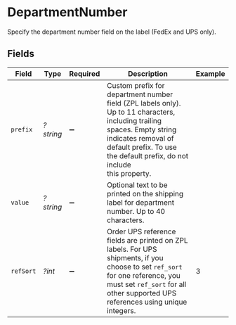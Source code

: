 # DepartmentNumber

Specify the department number field on the label (FedEx and UPS only).


## Fields

| Field                                                                                                                                                                                                                    | Type                                                                                                                                                                                                                     | Required                                                                                                                                                                                                                 | Description                                                                                                                                                                                                              | Example                                                                                                                                                                                                                  |
| ------------------------------------------------------------------------------------------------------------------------------------------------------------------------------------------------------------------------ | ------------------------------------------------------------------------------------------------------------------------------------------------------------------------------------------------------------------------ | ------------------------------------------------------------------------------------------------------------------------------------------------------------------------------------------------------------------------ | ------------------------------------------------------------------------------------------------------------------------------------------------------------------------------------------------------------------------ | ------------------------------------------------------------------------------------------------------------------------------------------------------------------------------------------------------------------------ |
| `prefix`                                                                                                                                                                                                                 | *?string*                                                                                                                                                                                                                | :heavy_minus_sign:                                                                                                                                                                                                       | Custom prefix for department number field (ZPL labels only). Up to 11 characters, including trailing <br/>spaces. Empty string indicates removal of default prefix. To use the default prefix, do not include<br/>this property. |                                                                                                                                                                                                                          |
| `value`                                                                                                                                                                                                                  | *?string*                                                                                                                                                                                                                | :heavy_minus_sign:                                                                                                                                                                                                       | Optional text to be printed on the shipping label for department number. Up to 40 characters.                                                                                                                            |                                                                                                                                                                                                                          |
| `refSort`                                                                                                                                                                                                                | *?int*                                                                                                                                                                                                                   | :heavy_minus_sign:                                                                                                                                                                                                       | Order UPS reference fields are printed on ZPL labels. For UPS shipments, if you choose to set `ref_sort` for one reference, you must set `ref_sort` for all other supported UPS references using unique integers.        | 3                                                                                                                                                                                                                        |